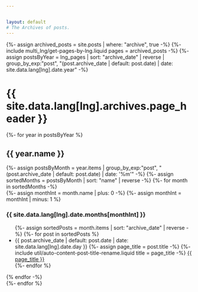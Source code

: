 ```yaml
---


layout: default
# The Archives of posts.
---
```

{%- assign archived_posts = site.posts | where: "archive", true -%}
{%- include multi_lng/get-pages-by-lng.liquid pages = archived_posts -%}
{%- assign postsByYear = lng_pages | sort: "archive_date" | reverse | group_by_exp:"post", "(post.archive_date | default: post.date) | date: site.data.lang[lng].date.year" -%}
<div class="multipurpose-container">
  <h1>{{ site.data.lang[lng].archives.page_header }}</h1>
  <div class="archives">
    {%- for year in postsByYear %}
    <div class="year">
      <h2>{{ year.name }}</h2>
      {%- assign postsByMonth = year.items | group_by_exp:"post", "(post.archive_date | default: post.date) | date: '%m'" -%}
      {%- assign sortedMonths = postsByMonth | sort: "name" | reverse -%}
      {%- for month in sortedMonths -%}
      <div class="month">
        {%- assign monthInt = month.name | plus: 0 -%}
        {%- assign monthInt = monthInt | minus: 1 %}
        <h3>{{ site.data.lang[lng].date.months[monthInt] }}</h3>
        <ul>
        {%- assign sortedPosts = month.items | sort: "archive_date" | reverse -%}
        {%- for post in sortedPosts %}
          <li>
            <span>{{ post.archive_date | default: post.date | date: site.data.lang[lng].date.day }}</span>
            {%- assign page_title = post.title -%}
            {%- include util/auto-content-post-title-rename.liquid title = page_title -%}
            <a href="{{ post.url | relative_url }}">{{ page_title }}</a>
          </li>
        {%- endfor %}
        </ul>
      </div>
      {% endfor -%}
    </div>
    {%- endfor %}
  </div>
</div>

